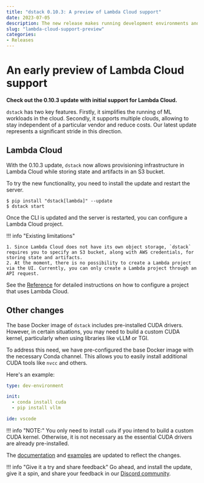```yaml
---
title: "dstack 0.10.3: A preview of Lambda Cloud support"
date: 2023-07-05
description: The new release makes running development environments and tasks in the cloud even easier.
slug: "lambda-cloud-support-preview"
categories:
- Releases
---
```


# An early preview of Lambda Cloud support

__Check out the 0.10.3 update with initial support for Lambda Cloud.__

`dstack` has two key features. Firstly, it simplifies the running of ML workloads in the cloud.
Secondly, it supports multiple clouds, allowing to stay independent of a particular vendor and reduce
costs. Our latest update represents a significant stride in this direction.

<!-- more -->

## Lambda Cloud

With the 0.10.3 update, `dstack` now allows provisioning infrastructure in Lambda Cloud while storing state and
artifacts in an S3 bucket.

To try the new functionality, you need to install the update and restart the server.

<div class="termy">

```shell
$ pip install "dstack[lambda]" --update
$ dstack start
```

</div>

Once the CLI is updated and the server is restarted, you can configure a Lambda Cloud project.

!!! info "Existing limitations"

    1. Since Lambda Cloud does not have its own object storage, `dstack` requires you to specify an S3 bucket, along with AWS credentials, for storing state and artifacts.
    2. At the moment, there is no possibility to create a Lambda project via the UI. Currently, you can only create a Lambda project through an API request.

See the [Reference](../../docs/reference/backends/lambda.md) for detailed instructions on how to configure a project that uses Lambda Cloud.

## Other changes

The base Docker image of `dstack` includes pre-installed CUDA drivers. However, in certain situations, you may need
to build a custom CUDA kernel, particularly when using libraries like vLLM or TGI.

To address this need, we have pre-configured the base Docker image with the necessary Conda channel. This allows you to
easily install additional CUDA tools like `nvcc` and others.

Here's an example:

<div editor-title=".dstack.yml">

```yaml
type: dev-environment

init:
  - conda install cuda
  - pip install vllm

ide: vscode
```

</div>

!!! info "NOTE:"
    You only need to install `cuda` if you intend to build a custom CUDA kernel. Otherwise, it is not necessary as the
    essential CUDA drivers are already pre-installed.

The [documentation](../../docs/index.md) and [examples](../../examples/index.md)
are updated to reflect the changes.

!!! info "Give it a try and share feedback"
    Go ahead, and install the update, give it a spin, and share your feedback in
    our [Discord community](https://discord.gg/u8SmfwPpMd).
